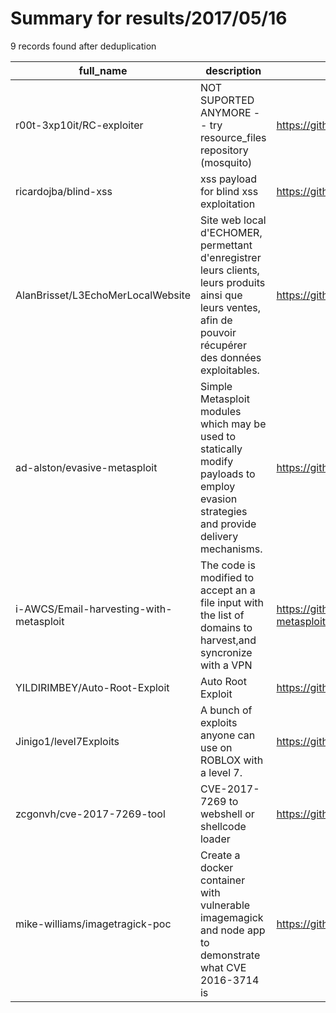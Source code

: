 
# Summary for results/2017/05/16
    
9 records found after deduplication

| full_name | description | html_url | matched_list | matched_count | pushed_at | size | stargazers_count | language | forks_count | vul_ids |
|-----------------------------------------|--------------------------------------------------------------------------------------------------------------------------------------------------------------|------------------------------------------------------------|-----------------------------------------------------------------------------|-----------------|---------------------------|--------|--------------------|------------|---------------|-------------------|
| r00t-3xp10it/RC-exploiter | NOT SUPORTED ANYMORE -- try resource_files repository (mosquito) | https://github.com/r00t-3xp10it/RC-exploiter | ['exploit', 'metasploit module OR payload'] | 2 | 2017-05-16 16:51:48+00:00 | 142 | 50 | Lua | 48 | [] |
| ricardojba/blind-xss | xss payload for blind xss exploitation | https://github.com/ricardojba/blind-xss | ['exploit'] | 1 | 2017-05-16 10:05:32+00:00 | 3 | 5 | PHP | 1 | [] |
| AlanBrisset/L3EchoMerLocalWebsite | Site web local d'ECHOMER, permettant d'enregistrer leurs clients, leurs produits ainsi que leurs ventes, afin de pouvoir récupérer des données exploitables. | https://github.com/AlanBrisset/L3EchoMerLocalWebsite | ['exploit'] | 1 | 2017-05-16 15:11:03+00:00 | 57 | 0 | PHP | 0 | [] |
| ad-alston/evasive-metasploit | Simple Metasploit modules which may be used to statically modify payloads to employ evasion strategies and provide delivery mechanisms. | https://github.com/ad-alston/evasive-metasploit | ['metasploit module OR metasploit payload', 'metasploit module OR payload'] | 2 | 2017-05-16 02:58:34+00:00 | 19 | 1 | Ruby | 0 | [] |
| i-AWCS/Email-harvesting-with-metasploit | The code is modified to accept an a file input with the list of domains to harvest,and syncronize with a VPN | https://github.com/i-AWCS/Email-harvesting-with-metasploit | ['metasploit module OR payload'] | 1 | 2017-05-16 00:13:53+00:00 | 0 | 0 | | 0 | [] |
| YILDIRIMBEY/Auto-Root-Exploit | Auto Root Exploit | https://github.com/YILDIRIMBEY/Auto-Root-Exploit | ['exploit'] | 1 | 2017-05-16 00:51:55+00:00 | 0 | 0 | | 0 | [] |
| Jinigo1/level7Exploits | A bunch of exploits anyone can use on ROBLOX with a level 7. | https://github.com/Jinigo1/level7Exploits | ['exploit'] | 1 | 2017-05-16 02:43:49+00:00 | 2 | 1 | Lua | 0 | [] |
| zcgonvh/cve-2017-7269-tool | CVE-2017-7269 to webshell or shellcode loader | https://github.com/zcgonvh/cve-2017-7269-tool | ['cve-2', 'shellcode'] | 2 | 2017-05-16 18:48:15+00:00 | 43 | 84 | C# | 34 | ['CVE-2017-7269'] |
| mike-williams/imagetragick-poc | Create a docker container with vulnerable imagemagick and node app to demonstrate what CVE 2016-3714 is | https://github.com/mike-williams/imagetragick-poc | ['cve poc', 'vulnerability poc'] | 2 | 2017-05-16 20:27:13+00:00 | 12381 | 5 | nan | 1 | [] |
